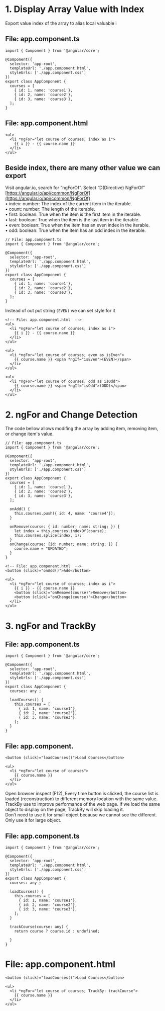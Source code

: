 # 1. Display Array Value with Index
Export value index of the array to alias local valuable i 
## File: app.component.ts
```
import { Component } from '@angular/core';

@Component({
  selector: 'app-root',
  templateUrl: './app.component.html',
  styleUrls: ['./app.component.css']
})
export class AppComponent {
  courses = [
    { id: 1, name: 'course1'},
    { id: 2, name: 'course2'},
    { id: 3, name: 'course3'},
  ];
}
```
## File: app.component.html 
```
<ul>
  <li *ngFor="let course of courses; index as i">
    {{ i }} - {{ course.name }}
  </li>
</ul>
```
## Beside index, there are many other value we can export
Visit angular.io, search for “ngForOf”. Select “D(Directive) NgForOf”<br>
[https://angular.io/api/common/NgForOf](https://angular.io/api/common/NgForOf)<br>
•	index: number: The index of the current item in the iterable.<br>
•	count: number: The length of the iterable.<br>
•	first: boolean: True when the item is the first item in the iterable.<br>
•	last: boolean: True when the item is the last item in the iterable.<br>
•	even: boolean: True when the item has an even index in the iterable.<br>
•	odd: boolean: True when the item has an odd index in the iterable.<br>
```
// File: app.component.ts
import { Component } from '@angular/core';

@Component({
  selector: 'app-root',
  templateUrl: './app.component.html',
  styleUrls: ['./app.component.css']
})
export class AppComponent {
  courses = [
    { id: 1, name: 'course1'},
    { id: 2, name: 'course2'},
    { id: 3, name: 'course3'},
  ];
}
```
Instead of out put string ```(EVEN)``` we can set style for it
```
<!-- File: app.component.html  -->
<ul>
  <li *ngFor="let course of courses; index as i">
    {{ i }} - {{ course.name }}
  </li>
</ul>

<ul>
  <li *ngFor="let course of courses; even as isEven">
    {{ course.name }} <span *ngIf="isEven">(EVEN)</span>
  </li>
</ul>

<ul>
  <li *ngFor="let course of courses; odd as isOdd">
    {{ course.name }} <span *ngIf="isOdd">(ODD)</span>
  </li>
</ul>
```

<!--  ==========================================================================================  -->
<!--  ==========================================================================================  -->
<!--  ==========================================================================================  -->

# 2. ngFor and Change Detection
The code bellow allows modifing the array by adding item, removing item, or change item's value.

```
// File: app.component.ts
import { Component } from '@angular/core';

@Component({
  selector: 'app-root',
  templateUrl: './app.component.html',
  styleUrls: ['./app.component.css']
})
export class AppComponent {
  courses = [
    { id: 1, name: 'course1'},
    { id: 2, name: 'course2'},
    { id: 3, name: 'course3'},
  ];

  onAdd() {
    this.courses.push({ id: 4, name: 'course4'});
  }

  onRemove(course: { id: number; name: string; }) {
    let index = this.courses.indexOf(course);
    this.courses.splice(index, 1);
  }
  onChange(course: {id: number; name: string; }) {
    course.name = "UPDATED";
  }
}
```


```
<!-- File: app.component.html  -->
<button (click)="onAdd()">Add</button>

<ul>
  <li *ngFor="let course of courses; index as i">
    {{ i }} - {{ course.name }}
    <button (click)="onRemove(course)">Remove</button>
    <button (click)="onChange(course)">Change</button>
  </li>
</ul>
```
# 3. ngFor and TrackBy
## File: app.component.ts
```
import { Component } from '@angular/core';

@Component({
  selector: 'app-root',
  templateUrl: './app.component.html',
  styleUrls: ['./app.component.css']
})
export class AppComponent {
  courses: any ;

  loadCourses() {
    this.courses = [
      { id: 1, name: 'course1'},
      { id: 2, name: 'course2'},
      { id: 3, name: 'course3'},
    ];
  }
}
```
## File: app.component.
```
<button (click)="loadCourses()">Load Courses</button>

<ul>
  <li *ngFor="let course of courses">
    {{ course.name }}
  </li>
</ul>
```
Open browser inspect (F12), Every time button is clicked, the course list is loaded (reconstruction) to different memory location with the same value.<br>
TrackBy use to improve performance of the web page. If we load the same object to display on the page, TrackBy will skip loading it.<br>
Don’t need to use it for small object because we cannot see the different.<br>
Only use it for large object.<br>

## File: app.component.ts
```
import { Component } from '@angular/core';

@Component({
  selector: 'app-root',
  templateUrl: './app.component.html',
  styleUrls: ['./app.component.css']
})
export class AppComponent {
  courses: any ;

  loadCourses() {
    this.courses = [
      { id: 1, name: 'course1'},
      { id: 2, name: 'course2'},
      { id: 3, name: 'course3'},
    ];
  }

  trackCourse(course: any) {
    return course ? course.id : undefined;

  }
}
```
# File: app.component.html
```
<button (click)="loadCourses()">Load Courses</button>

<ul>
  <li *ngFor="let course of courses; TrackBy: trackCourse">
    {{ course.name }}
  </li>
</ul>
```
